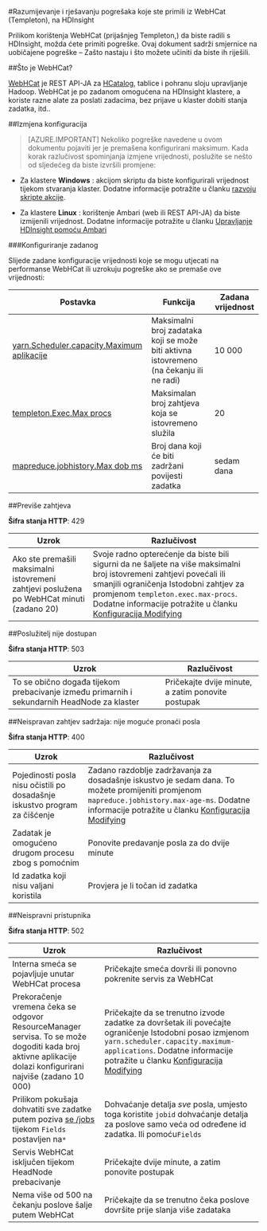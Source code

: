 <properties
 pageTitle="Razumijevanje i otklanjanje pogrešaka WebHCat na HDInsight"
 description="Saznajte kako da biste o uobičajenih pogrešaka vratio WebHCat na HDInsight te kako biste ih riješili."
 services="hdinsight"
 documentationCenter=""
 authors="Blackmist"
 manager="jhubbard"
 editor="cgronlun"
 tags="azure-portal"/>

<tags
 ms.service="hdinsight"
 ms.devlang="na"
 ms.topic="article"
 ms.tgt_pltfrm="na"
 ms.workload="big-data"
 ms.date="09/27/2016"
 ms.author="larryfr"/>

#<a name="understand-and-resolve-errors-received-from-webhcat-templeton-on-hdinsight"></a>Razumijevanje i rješavanju pogrešaka koje ste primili iz WebHCat (Templeton), na HDInsight

Prilikom korištenja WebHCat (prijašnjeg Templeton,) da biste radili s HDInsight, možda ćete primiti pogreške. Ovaj dokument sadrži smjernice na uobičajene pogreške – Zašto nastaju i što možete učiniti da biste ih riješili.

##<a name="what-is-webhcat"></a>Što je WebHCat?

[WebHCat](https://cwiki.apache.org/confluence/display/Hive/WebHCat) je REST API-JA za [HCatalog](https://cwiki.apache.org/confluence/display/Hive/HCatalog), tablice i pohranu sloju upravljanje Hadoop. WebHCat je po zadanom omogućena na HDInsight klastere, a koriste razne alate za poslati zadacima, bez prijave u klaster dobiti stanja zadatka, itd..

##<a name="modifying-configuration"></a>Izmjena konfiguracija

> [AZURE.IMPORTANT] Nekoliko pogreške navedene u ovom dokumentu pojaviti jer je premašena konfigurirani maksimum. Kada korak razlučivost spominjanja izmjene vrijednosti, poslužite se nešto od sljedećeg da biste izvršili promjene:

* Za klastere **Windows** : akcijom skriptu da biste konfigurirali vrijednost tijekom stvaranja klaster. Dodatne informacije potražite u članku [razvoju skripte akcije](hdinsight-hadoop-script-actions.md).

* Za klastere **Linux** : korištenje Ambari (web ili REST API-JA) da biste izmijenili vrijednost. Dodatne informacije potražite u članku [Upravljanje HDInsight pomoću Ambari](hdinsight-hadoop-manage-ambari.md)

###<a name="default-configuration"></a>Konfiguriranje zadanog

Slijede zadane konfiguracije vrijednosti koje se mogu utjecati na performanse WebHCat ili uzrokuju pogreške ako se premaše ove vrijednosti:

| Postavka | Funkcija | Zadana vrijednost |
| ------- | ------------ | ------------- |
| [yarn.Scheduler.capacity.Maximum aplikacije][maximum-applications] | Maksimalni broj zadataka koji se može biti aktivna istovremeno (na čekanju ili ne radi) | 10 000 |
| [templeton.Exec.Max procs][max-procs] | Maksimalan broj zahtjeva koja se istovremeno služila | 20 |
| [mapreduce.jobhistory.Max dob ms][max-age-ms] | Broj dana koji će biti zadržani povijesti zadatka | sedam dana |

##<a name="too-many-requests"></a>Previše zahtjeva

**Šifra stanja HTTP**: 429

| Uzrok | Razlučivost |
| ----- | ---------- |
| Ako ste premašili maksimalni istovremeni zahtjevi poslužena po WebHCat minuti (zadano 20) | Svoje radno opterećenje da biste bili sigurni da ne šaljete na više maksimalni broj istovremeni zahtjevi povećali ili smanjili ograničenja Istodobni zahtjev za promjenom `templeton.exec.max-procs`. Dodatne informacije potražite u članku [Konfiguracija Modifying](#modifying-configuration) |

##<a name="server-unavailable"></a>Poslužitelj nije dostupan

**Šifra stanja HTTP**: 503

| Uzrok | Razlučivost |
| ---------------- | ------------------- |
| To se obično događa tijekom prebacivanje između primarnih i sekundarnih HeadNode za klaster | Pričekajte dvije minute, a zatim ponovite postupak |

##<a name="bad-request-content-could-not-find-job"></a>Neispravan zahtjev sadržaja: nije moguće pronaći posla

**Šifra stanja HTTP**: 400

| Uzrok | Razlučivost |
| ---------------- | ------------------- |
| Pojedinosti posla nisu očistili po dosadašnje iskustvo program za čišćenje | Zadano razdoblje zadržavanja za dosadašnje iskustvo je sedam dana. To možete promijeniti promjenom `mapreduce.jobhistory.max-age-ms`. Dodatne informacije potražite u članku [Konfiguracija Modifying](#modifying-configuration) |
| Zadatak je omogućeno drugom procesu zbog s pomoćnim | Ponovite predavanje posla za do dvije minute |
| Id zadatka koji nisu valjani koristila | Provjera je li točan id zadatka |

##<a name="bad-gateway"></a>Neispravni pristupnika

**Šifra stanja HTTP**: 502

| Uzrok | Razlučivost |
| ---------------- | ------------------- |
| Interna smeća se pojavljuje unutar WebHCat procesa | Pričekajte smeća dovrši ili ponovno pokrenite servis za WebHCat |
| Prekoračenje vremena čeka se odgovor ResourceManager servisa. To se može dogoditi kada broj aktivne aplikacije dolazi konfigurirani najviše (zadano 10 000) | Pričekajte da se trenutno izvode zadatke za dovršetak ili povećajte ograničenje Istodobni posao izmjenom `yarn.scheduler.capacity.maximum-applications`. Dodatne informacije potražite u članku [Konfiguracija Modifying](#modifying-configuration)  |
| Prilikom pokušaja dohvatiti sve zadatke putem poziva [se /jobs](https://cwiki.apache.org/confluence/display/Hive/WebHCat+Reference+Jobs) tijekom `Fields` postavljen na`*` | Dohvaćanje detalja *sve* posla, umjesto toga koristite `jobid` dohvaćanje detalja za poslove samo veća od određene id zadatka. Ili pomoću`Fields` |
| Servis WebHCat isključen tijekom HeadNode prebacivanje | Pričekajte dvije minute, a zatim ponovite postupak |
| Nema više od 500 na čekanju poslove šalje putem WebHCat | Pričekajte da se trenutno čeka poslove dovršite prije slanja više zadataka |

[maximum-applications]: http://docs.hortonworks.com/HDPDocuments/HDP2/HDP-2.1.3/bk_system-admin-guide/content/setting_application_limits.html
[max-procs]: https://hive.apache.org/javadocs/hcat-r0.5.0/configuration.html
[max-age-ms]: http://docs.hortonworks.com/HDPDocuments/HDP2/HDP-2.0.6.0/ds_Hadoop/hadoop-mapreduce-client/hadoop-mapreduce-client-core/mapred-default.xml
 
